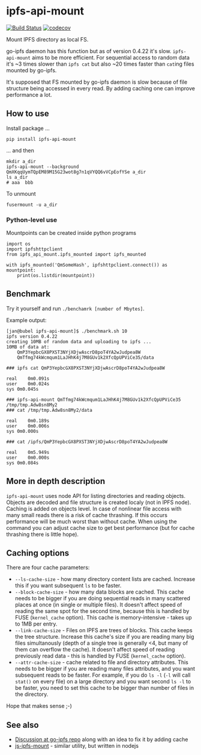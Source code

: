 ipfs-api-mount
==============

[![Build Status](https://travis-ci.com/SupraSummus/ipfs-api-mount.svg?branch=master)](https://travis-ci.com/SupraSummus/ipfs-api-mount)
[![codecov](https://codecov.io/gh/SupraSummus/ipfs-api-mount/branch/master/graph/badge.svg)](https://codecov.io/gh/SupraSummus/ipfs-api-mount)

Mount IPFS directory as local FS.

go-ipfs daemon has this function but as of version 0.4.22 it's slow.
`ipfs-api-mount` aims to be more efficient. For sequential access to
random data it's ~3 times slower than `ipfs cat` but also ~20 times
faster than `cat`ing files mounted by go-ipfs.

It's supposed that FS mounted by go-ipfs daemon is slow because of file
structure being accessed in every read. By adding caching one can improve
performance a lot.

How to use
----------

Install package ...

    pip install ipfs-api-mount

... and then

    mkdir a_dir
    ipfs-api-mount --background QmXKqqUymTQpEM89M15G23wot8g7n1qVYQQ6vVCpEofYSe a_dir
    ls a_dir
    # aaa  bbb

To unmount

    fusermount -u a_dir

### Python-level use

Mountpoints can be created inside python programs

    import os
    import ipfshttpclient
    from ipfs_api_mount.ipfs_mounted import ipfs_mounted

    with ipfs_mounted('QmSomeHash', ipfshttpclient.connect()) as mountpoint:
        print(os.listdir(mountpoint))

Benchmark
---------

Try it yourself and run `./benchamrk [number of Mbytes]`.

Example output:

    [jan@bubel ipfs-api-mount]$ ./benchmark.sh 10
    ipfs version 0.4.22
    creating 10MB of random data and uploading to ipfs ...
    10MB of data at:
        QmP3YepbcGX8PXST3NYjXDjwAscrD8poT4YA2wJudpea8W
        QmTfmg74kWcmqum1LaJHhK4j7M8GUv1k2XfcQpUPViCe35/data

    ### ipfs cat QmP3YepbcGX8PXST3NYjXDjwAscrD8poT4YA2wJudpea8W

    real	0m0.091s
    user	0m0.024s
    sys	0m0.045s

    ### ipfs-api-mount QmTfmg74kWcmqum1LaJHhK4j7M8GUv1k2XfcQpUPViCe35 /tmp/tmp.Adw8sn8My2
    ### cat /tmp/tmp.Adw8sn8My2/data

    real	0m0.189s
    user	0m0.006s
    sys	0m0.000s

    ### cat /ipfs/QmP3YepbcGX8PXST3NYjXDjwAscrD8poT4YA2wJudpea8W

    real	0m5.949s
    user	0m0.000s
    sys	0m0.084s

More in depth description
-------------------------

`ipfs-api-mount` uses node API for listing directories and reading
objects. Objects are decoded and file structure is created localy (not
in IPFS node). Caching is added on objects level. In case of nonlinear
file access with many small reads there is a risk of cache thrashing.
If this occurs performance will be much worst than without cache. When
using the command you can adjust cache size to get best performance (but
for cache thrashing there is little hope).

Caching options
---------------

There are four cache parameters:
* `--ls-cache-size` - how many directory content lists are cached. Increase this if you want subsequent `ls` to be faster.
* `--block-cache-size` - how many data blocks are cached. This cache needs to be bigger if you are doing sequential reads in many scattered places at once (in single or multiple files). It doesn't affect speed of reading the same spot for the second time, because this is handled by FUSE (`kernel_cache` option). This cache is memory-intensive - takes up to 1MB per entry.
* `--link-cache-size` - Files on IPFS are trees of blocks. This cache keeps the tree structure. Increase this cache's size if you are reading many big files simultanously (depth of a single tree is generally <4, but many of them can overflow the cache). It doesn't affect speed of reading previously read data - this is handled by FUSE (`kernel_cache` option).
* `--attr-cache-size` - cache related to file and directory attributes. This needs to be bigger if you are reading many files attributes, and you want subsequent reads to be faster. For example, if you do `ls -l` (`-l` will call `stat()` on every file) on a large directory and you want second `ls -l` to be faster, you need to set this cache to be bigger than number of files in the directory.

Hope that makes sense ;-)


See also
--------

* [Discussion at go-ipfs repo](https://github.com/ipfs/go-ipfs/issues/2166) along with an idea to fix it by adding cache
* [js-ipfs-mount](https://github.com/piedar/js-ipfs-mount) - similar utility, but written in nodejs

